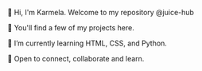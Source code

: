 👋 Hi, I'm Karmela. Welcome to my repository @juice-hub

👀 You'll find a few of my projects here.

🌱 I’m currently learning HTML, CSS, and Python.

💞️ Open to connect, collaborate and learn.

<!---
juice-hub/juice-hub is a ✨ special ✨ repository because its `README.md` (this file) appears on your GitHub profile.
You can click the Preview link to take a look at your changes.
--->
